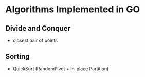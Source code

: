 # Algorithms Implemented in GO
## Divide and Conquer
- closest pair of points

## Sorting
- QuickSort (RandomPivot + In-place Partition)
